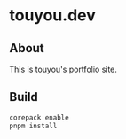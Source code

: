 # touyou.dev

## About

This is touyou's portfolio site.

## Build

```bash
corepack enable
pnpm install
```
